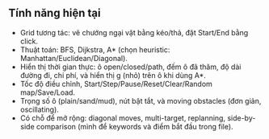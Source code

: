 ## Tính năng hiện tại
+ Grid tương tác: vẽ chướng ngại vật bằng kéo/thả, đặt Start/End bằng click.
+ Thuật toán: BFS, Dijkstra, A* (chọn heuristic: Manhattan/Euclidean/Diagonal).
+ Hiển thị thời gian thực: ô open/closed/path, đếm ô đã thăm, độ dài đường đi, chi phí, và hiển thị g (nhỏ) trên ô khi dùng A*.
+ Tốc độ điều chỉnh, Start/Step/Pause/Reset/Clear/Random map/Save/Load.
+ Trọng số ô (plain/sand/mud), nút bật tắt, và moving obstacles (đơn giản, oscillating).
+ Có chỗ để mở rộng: diagonal moves, multi-target, replanning, side-by-side comparison (mình để keywords và điểm bắt đầu trong file).